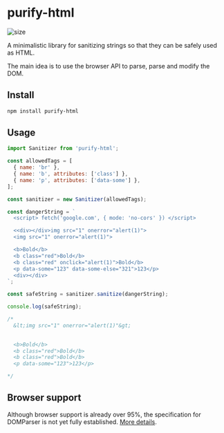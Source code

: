 # purify-html

![size](https://img.shields.io/github/languages/code-size/Aleksandr-JS-Developer/purify-html?style=flat-square)

A minimalistic library for sanitizing strings so that they can be safely used as HTML.

The main idea is to use the browser API to parse, parse and modify the DOM.

## Install

```bash
npm install purify-html
```

## Usage

```javascript
import Sanitizer from 'purify-html';

const allowedTags = [
  { name: 'br' },
  { name: 'b', attributes: ['class'] },
  { name: 'p', attributes: ['data-some'] },
];

const sanitizer = new Sanitizer(allowedTags);

const dangerString = `
  <script> fetch('google.com', { mode: 'no-cors' }) </script>

  <<div></div>img src="1" onerror="alert(1)">
  <img src="1" onerror="alert(1)">

  <b>Bold</b>
  <b class="red">Bold</b>
  <b class="red" onclick="alert(1)">Bold</b>
  <p data-some="123" data-some-else="321">123</p>
  <div></div>
`;

const safeString = sanitizer.sanitize(dangerString);

console.log(safeString);

/*
  &lt;img src="1" onerror="alert(1)"&gt;
  

  <b>Bold</b>
  <b class="red">Bold</b>
  <b class="red">Bold</b>
  <p data-some="123">123</p>

*/
```

## Browser support

Although browser support is already over 95%, the specification for DOMParser is not yet fully established. [More details](https://caniuse.com/mdn-api_domparser_parsefromstring_html).
